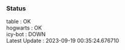 ### Status


table : OK  
hogwarts : OK  
icy-bot : DOWN  
Latest Update : 2023-09-19 00:35:24.676710
